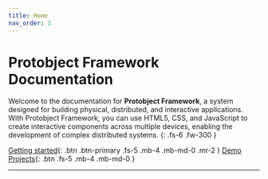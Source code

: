 ```yaml
---
title: Home
nav_order: 1
---
```


# Protobject Framework Documentation

Welcome to the documentation for **Protobject Framework**, a system designed for building physical, distributed, and interactive applications. With Protobject Framework, you can use HTML5, CSS, and JavaScript to create interactive components across multiple devices, enabling the development of complex distributed systems.
{: .fs-6 .fw-300 }

[Getting started](getstarted.html){: .btn .btn-primary .fs-5 .mb-4 .mb-md-0 .mr-2 }
[Demo Projects](demo.html){: .btn .fs-5 .mb-4 .mb-md-0 }

---
